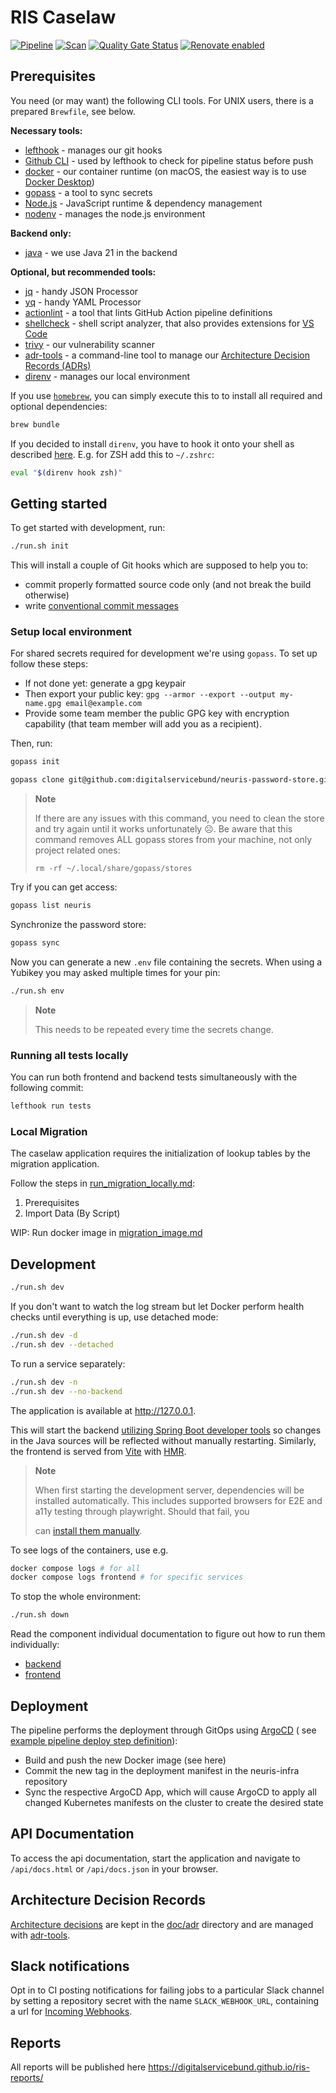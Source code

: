 # RIS Caselaw

[![Pipeline](https://github.com/digitalservicebund/ris-backend-service/actions/workflows/pipeline.yml/badge.svg)](https://github.com/digitalservicebund/ris-backend-service/actions/workflows/pipeline.yml)
[![Scan](https://github.com/digitalservicebund/ris-backend-service/actions/workflows/scan.yml/badge.svg)](https://github.com/digitalservicebund/ris-backend-service/actions/workflows/scan.yml)
[![Quality Gate Status](https://sonarcloud.io/api/project_badges/measure?project=digitalservicebund_ris-backend-service&metric=alert_status)](https://sonarcloud.io/summary/new_code?id=digitalservicebund_ris-backend-service)
[![Renovate enabled](https://img.shields.io/badge/renovate-enabled-brightgreen.svg)](https://renovatebot.com/)

## Prerequisites

You need (or may want) the following CLI tools. For UNIX users, there is a prepared `Brewfile`, see
below.

**Necessary tools:**

- [lefthook](https://github.com/evilmartians/lefthook#install) - manages our git hooks
- [Github CLI](https://cli.github.com/) - used by lefthook to check for pipeline status before push
- [docker](https://docs.docker.com/get-docker/) - our container runtime (on macOS, the easiest way
  is to
  use [Docker Desktop](https://www.docker.com/products/docker-desktop/))
- [gopass](https://www.gopass.pw/#install) - a tool to sync secrets
- [Node.js](https://nodejs.org/en/) - JavaScript runtime & dependency management
- [nodenv](https://github.com/nodenv/nodenv#installation) - manages the node.js environment

**Backend only:**

- [java](https://developers.redhat.com/products/openjdk/install) - we use Java 21 in the backend

**Optional, but recommended tools:**

- [jq](https://github.com/stedolan/jq) - handy JSON Processor
- [yq](https://github.com/mikefarah/yq) - handy YAML Processor
- [actionlint](https://github.com/rhysd/actionlint/blob/main/docs/install.md) - a tool that lints
  GitHub Action pipeline
  definitions
- [shellcheck](https://github.com/koalaman/shellcheck#installing) - shell script analyzer, that also
  provides extensions
  for [VS Code](https://marketplace.visualstudio.com/items?itemName=timonwong.shellcheck)
- [trivy](https://github.com/aquasecurity/trivy#get-trivy) - our vulnerability scanner
- [adr-tools](https://github.com/npryce/adr-tools) - a command-line tool to manage
  our [Architecture Decision Records (ADRs)](#architecture-decision-records)
- [direnv](https://github.com/direnv/direnv/blob/master/docs/installation.md) - manages our local
  environment

If you use [`homebrew`](https://brew.sh/), you can simply execute this to to install all required
and optional
dependencies:

```bash
brew bundle
```

If you decided to install `direnv`, you have to hook it onto your shell as
described [here](https://github.com/direnv/direnv/blob/master/docs/hook.md). E.g. for ZSH add this
to `~/.zshrc`:

```bash
eval "$(direnv hook zsh)"
```

## Getting started

To get started with development, run:

```bash
./run.sh init
```

This will install a couple of Git hooks which are supposed to help you to:

- commit properly formatted source code only (and not break the build otherwise)
- write [conventional commit messages](https://chris.beams.io/posts/git-commit/)

### Setup local environment

For shared secrets required for development we're using `gopass`. To set up follow these steps:

- If not done yet: generate a gpg keypair
- Then export your public key: `gpg --armor --export --output my-name.gpg email@example.com`
- Provide some team member the public GPG key with encryption capability (that team member will add you
  as a recipient).

Then, run:

```bash
gopass init

gopass clone git@github.com:digitalservicebund/neuris-password-store.git neuris --sync gitcli
```

> **Note**
>
> If there are any issues with this command, you need to clean the store and try again until it
> works unfortunately ☹️. Be aware that this command removes ALL gopass stores from your machine, not only project related ones:
>
> ```
> rm -rf ~/.local/share/gopass/stores
> ```

Try if you can get access:

```bash
gopass list neuris
```

Synchronize the password store:

```bash
gopass sync
```

Now you can generate a new `.env` file containing the secrets. When using a Yubikey you may asked multiple times for your pin:

```bash
./run.sh env
```

> **Note**
>
> This needs to be repeated every time the secrets change.

### Running all tests locally

You can run both frontend and backend tests simultaneously with the following commit:

```bash
lefthook run tests
```

### Local Migration

The caselaw application requires the initialization of lookup tables by the migration application.

Follow the steps in [run_migration_locally.md](run_migration_locally.md):

1. Prerequisites
2. Import Data (By Script)

WIP: Run docker image in [migration_image.md](migration_image.md)

## Development

```bash
./run.sh dev
```

If you don't want to watch the log stream but let Docker perform health checks until everything is
up, use detached
mode:

```bash
./run.sh dev -d
./run.sh dev --detached
```

To run a service separately:

```bash
./run.sh dev -n
./run.sh dev --no-backend
```

The application is available at <http://127.0.0.1>.

This will start the
backend [utilizing Spring Boot developer tools](https://docs.spring.io/spring-boot/docs/current/reference/html/using.html#using.devtools.restart)
so changes in the Java sources will be reflected without manually restarting. Similarly, the
frontend is served
from [Vite](https://vitejs.dev)
with [HMR](https://vitejs.dev/guide/features.html#hot-module-replacement).

> **Note**
>
> When first starting the development server, dependencies will be installed automatically. This
> includes supported
> browsers for E2E and a11y testing through playwright. Should that fail, you
>
> can [install them manually](https://github.com/digitalservicebund/ris-backend-service/tree/main/frontend#prerequisites).

To see logs of the containers, use e.g.

```bash
docker compose logs # for all
docker compose logs frontend # for specific services
```

To stop the whole environment:

```bash
./run.sh down
```

Read the component individual documentation to figure out how to run them individually:

- [backend](./backend/README.md#development)
- [frontend](./frontend/README.md#development)

## Deployment

The pipeline performs the deployment through GitOps using [ArgoCD](https://argoproj.github.io/cd/) (
see [example pipeline deploy step definition](https://github.com/digitalservicebund/ris-backend-service/blob/main/.github/workflows/pipeline.yml#L657-L667)):

- Build and push the new Docker image (see here)
- Commit the new tag in the deployment manifest in the neuris-infra repository
- Sync the respective ArgoCD App, which will cause ArgoCD to apply all changed Kubernetes manifests
  on the cluster to
  create the desired state

## API Documentation

To access the api documentation, start the application and navigate to `/api/docs.html`
or `/api/docs.json` in your
browser.

## Architecture Decision Records

[Architecture decisions](https://cognitect.com/blog/2011/11/15/documenting-architecture-decisions)
are kept in
the [doc/adr](doc/adr) directory and are managed
with [adr-tools](https://github.com/npryce/adr-tools).

## Slack notifications

Opt in to CI posting notifications for failing jobs to a particular Slack channel by setting a
repository secret
with the name `SLACK_WEBHOOK_URL`, containing a url
for [Incoming Webhooks](https://api.slack.com/messaging/webhooks).

## Reports

All reports will be published here https://digitalservicebund.github.io/ris-reports/
